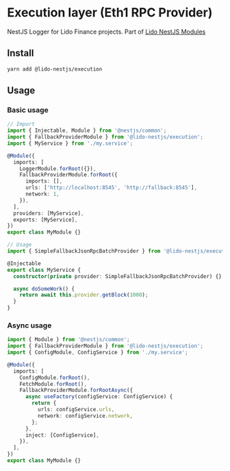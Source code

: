 # Execution layer (Eth1 RPC Provider)

NestJS Logger for Lido Finance projects.
Part of [Lido NestJS Modules](https://github.com/lidofinance/lido-nestjs-modules/#readme)

## Install

```bash
yarn add @lido-nestjs/execution
```

## Usage

### Basic usage

```ts
// Import
import { Injectable, Module } from '@nestjs/common';
import { FallbackProviderModule } from '@lido-nestjs/execution';
import { MyService } from './my.service';

@Module({
  imports: [
    LoggerModule.forRoot({}),
    FallbackProviderModule.forRoot({
      imports: [],
      urls: ['http://localhost:8545', 'http://fallback:8545'],
      network: 1,
    }),
  ],
  providers: [MyService],
  exports: [MyService],
})
export class MyModule {}

// Usage
import { SimpleFallbackJsonRpcBatchProvider } from '@lido-nestjs/execution';

@Injectable
export class MyService {
  constructor(private provider: SimpleFallbackJsonRpcBatchProvider) {}

  async doSomeWork() {
    return await this.provider.getBlock(1000);
  }
}
```

### Async usage

```ts
import { Module } from '@nestjs/common';
import { FallbackProviderModule } from '@lido-nestjs/execution';
import { ConfigModule, ConfigService } from './my.service';

@Module({
  imports: [
    ConfigModule.forRoot(),
    FetchModule.forRoot(),
    FallbackProviderModule.forRootAsync({
      async useFactory(configService: ConfigService) {
        return {
          urls: configService.urls,
          network: configService.network,
        };
      },
      inject: [ConfigService],
    }),
  ],
})
export class MyModule {}
```
